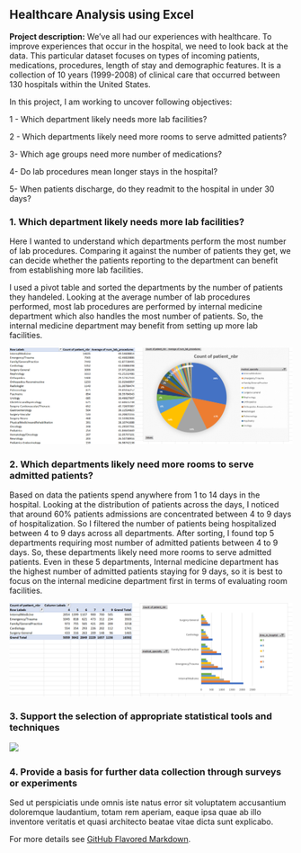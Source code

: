 ## Healthcare Analysis using Excel

**Project description:** 
We’ve all had our experiences with healthcare. To improve experiences that occur in the hospital, we need to look back at the data. This particular dataset focuses on types of incoming patients, medications, procedures, length of stay and demographic features. It is a collection of 10 years (1999-2008) of clinical care that occurred between 130 hospitals within the United States. 

In this project, I am working to uncover following objectives:

1 - Which department likely needs more lab facilities?

2 - Which departments likely need more rooms to serve admitted patients?

3-  Which age groups need more number of medications?

4-  Do lab procedures mean longer stays in the hospital?

5-  When patients discharge, do they readmit to the hospital in under 30 days?


### 1. Which department likely needs more lab facilities?

Here I wanted to understand which departments perform the most number of lab procedures. Comparing it against the number of patients they get, we can 
decide whether the patients reporting to the department can benefit from establishing more lab facilities.

I used a pivot table and sorted the departments by the number of patients they handeled. Looking at the average number of lab procedures performed, most lab procedures are performed by internal medicine department which also handles the most number of patients. So, the internal medicine department may benefit from setting up more lab 
facilities.

<img src="images/Screenshot 2023-01-27 110122.png"/>

### 2. Which departments likely need more rooms to serve admitted patients?

Based on data the patients spend anywhere from 1 to 14 days in the hospital. Looking at the distribution of patients across the days, I noticed that around 60% patients admissions are concentrated between 4 to 9 days of hospitalization. So I filtered the number of patients being hospitalized between 4 to 9 days across all departments. After sorting, I found top 5 departments requiring most number of admitted patients between 4 to 9 days. So, these departments likely need more rooms to serve admitted patients.
Even in these 5 departments, Internal medicine department has the highest number of admitted patients staying for 9 days, so it is best to focus on the internal medicine department first in terms of evaluating room facilities.

<img src="images/Screenshot 2023-01-27 125946.png"/>

### 3. Support the selection of appropriate statistical tools and techniques

<img src="images/dummy_thumbnail.jpg?raw=true"/>

### 4. Provide a basis for further data collection through surveys or experiments

Sed ut perspiciatis unde omnis iste natus error sit voluptatem accusantium doloremque laudantium, totam rem aperiam, eaque ipsa quae ab illo inventore veritatis et quasi architecto beatae vitae dicta sunt explicabo. 

For more details see [GitHub Flavored Markdown](https://guides.github.com/features/mastering-markdown/).
